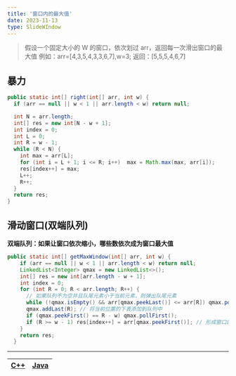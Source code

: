 ```yaml
---
title: '窗口内的最大值'
date: 2023-11-13
type: SlideWIndow
---
```


> 假设一个固定大小的 W 的窗口，依次划过 arr，返回每一次滑出窗口的最大值
> 例如：arr=[4,3,5,4,3,3,6,7],w=3;
> 返回：[5,5,5,4,6,7]

## 暴力

```java
public static int[] right(int[] arr, int w) {
  if (arr == null || w < 1 || arr.length < w) return null;

  int N = arr.length;
  int[] res = new int[N - w + 1];
  int index = 0;
  int L = 0;
  int R = w - 1;
  while (R < N) {
    int max = arr[L];
    for (int i = L + 1; i <= R; i++)  max = Math.max(max, arr[i]);
    res[index++] = max;
    L++;
    R++;
  }
  return res;
}

```

## 滑动窗口(双端队列)

**双端队列：如果让窗口依次缩小，哪些数依次成为窗口最大值**

```java
public static int[] getMaxWindow(int[] arr, int w) {
    if (arr == null || w < 1 || arr.length < w) return null;
    LinkedList<Integer> qmax = new LinkedList<>();
    int[] res = new int[arr.length - w + 1];
    int index = 0;
    for (int R = 0; R < arr.length; R++) {
      // 如果队列不为空并且队尾元素小于当前元素，则弹出队尾元素
      while (!qmax.isEmpty() && arr[qmax.peekLast()] <= arr[R]) qmax.pollLast();
      qmax.addLast(R); // 将当前位置的下表添加到队列中
      if (qmax.peekFirst() == R - w) qmax.pollFirst();
      if (R >= w - 1) res[index++] = arr[qmax.peekFirst()]; // 形成窗口的情况下，将队头的值(Max)放入结果数组
    }
    return res;
  }
```

<hr/>

| [C++](https://github.com/ZhengKe996/DS/blob/main/src/sliding_window/sliding_window_max_array.cpp) | [Java](https://github.com/ZhengKe996/DS/blob/main/src/sliding_window/sliding_window_max_array.java) |
| :-----------------------------------------------------------------------------------------------: | :-------------------------------------------------------------------------------------------------: |
